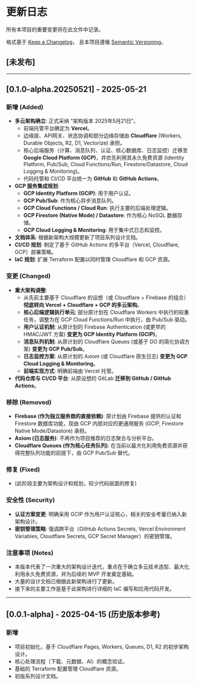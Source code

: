 # 更新日志

所有本项目的重要变更将在此文件中记录。

格式基于 [Keep a Changelog](https://keepachangelog.com/en/1.0.0/)，
且本项目遵循 [Semantic Versioning](https://semver.org/spec/v2.0.0.html)。

## [未发布]

---

## [0.1.0-alpha.20250521] - 2025-05-21

### 新增 (Added)
- **多云架构确立**: 正式采纳 "架构版本 2025年5月21日"。
    - 前端托管平台确定为 **Vercel**。
    - 边缘层、API网关、状态协调和部分边缘存储由 **Cloudflare** (Workers, Durable Objects, R2, D1, Vectorize) 承担。
    - 核心后端服务（计算、消息队列、认证、核心数据库、日志监控）迁移至 **Google Cloud Platform (GCP)**，并优先利用其永久免费资源 (Identity Platform, Pub/Sub, Cloud Functions/Run, Firestore/Datastore, Cloud Logging & Monitoring)。
    - 代码托管和 CI/CD 平台统一为 **GitHub** 和 **GitHub Actions**。
- **GCP 服务集成规划**:
    - **GCP Identity Platform (GCIP)**: 用于用户认证。
    - **GCP Pub/Sub**: 作为核心异步消息队列。
    - **GCP Cloud Functions / Cloud Run**: 执行主要的后端处理逻辑。
    - **GCP Firestore (Native Mode) / Datastore**: 作为核心 NoSQL 数据存储。
    - **GCP Cloud Logging & Monitoring**: 用于集中式日志和监控。
- **文档体系**: 根据新架构大规模更新了项目系列设计文档。
- **CI/CD 规划**: 制定了基于 GitHub Actions 的多平台（Vercel, Cloudflare, GCP）部署策略。
- **IaC 规划**: 扩展 Terraform 配置以同时管理 Cloudflare 和 GCP 资源。

### 变更 (Changed)
- **重大架构调整**:
    - 从先前主要基于 Cloudflare 的设想（或 Cloudflare + Firebase 的组合）**彻底转向 Vercel + Cloudflare + GCP 的多云架构**。
    - **核心后端逻辑执行单元**: 部分原计划在 Cloudflare Workers 中执行的较重任务，调整为在 GCP Cloud Functions/Run 中执行，由 Pub/Sub 驱动。
    - **用户认证机制**: 从原计划的 Firebase Authentication (或更早的 HMAC/JWT 方案) **变更为 GCP Identity Platform (GCIP)**。
    - **消息队列机制**: 从原计划的 Cloudflare Queues (或基于 DO 的简化协调方案) **变更为 GCP Pub/Sub**。
    - **日志监控方案**: 从原计划的 Axiom (或 Cloudflare 原生日志) **变更为 GCP Cloud Logging & Monitoring**。
    - **前端实现方式**: 明确前端由 Vercel 托管。
- **代码仓库与 CI/CD 平台**: 从原设想的 GitLab **迁移到 GitHub / GitHub Actions**。

### 移除 (Removed)
- **Firebase (作为独立服务商的直接依赖)**: 原计划由 Firebase 提供的认证和 Firestore 数据库功能，现由 GCP 内部对应的更通用服务 (GCIP, Firestore Native Mode/Datastore) 承担。
- **Axiom (日志服务)**: 不再作为项目推荐的日志聚合与分析平台。
- **Cloudflare Queues (作为核心任务队列)**: 在当前以最大化利用免费资源并获得完整队列功能的前提下，由 GCP Pub/Sub 替代。

### 修复 (Fixed)
- (此阶段主要为架构设计和规划，较少代码层面的修复)

### 安全性 (Security)
- **认证方案变更**: 明确采用 GCIP 作为用户认证核心，相关的安全考量已纳入新架构设计。
- **密钥管理策略**: 强调跨平台（GitHub Actions Secrets, Vercel Environment Variables, Cloudflare Secrets, GCP Secret Manager）的密钥管理。

### 注意事项 (Notes)
- 本版本代表了一次重大的架构设计迭代，重点在于确立多云技术选型、最大化利用永久免费资源，并为后续的 MVP 开发奠定基础。
- 大量的设计文档已根据此新架构进行了更新。
- 接下来的主要工作是基于此架构进行详细的 IaC 编写和应用代码开发。

---

## [0.0.1-alpha] - 2025-04-15 (历史版本参考)
### 新增
- 项目初始化，基于 Cloudflare Pages, Workers, Queues, D1, R2 的初步架构设计。
- 核心处理流程（下载、元数据、AI）的概念验证。
- 基础的 Terraform 配置管理 Cloudflare 资源。
- 初版系列设计文档。